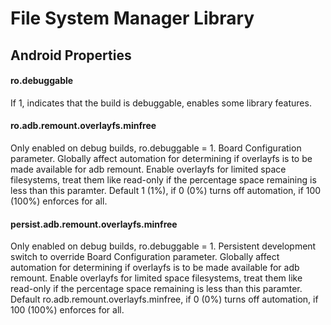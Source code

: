 File System Manager Library
===========================

Android Properties
------------------

#### ro.debuggable
If 1, indicates that the build is debuggable, enables some library features.

#### ro.adb.remount.overlayfs.minfree
Only enabled on debug builds, ro.debuggable = 1.
Board Configuration parameter.
Globally affect automation for determining if overlayfs is to be made
available for adb remount.
Enable overlayfs for limited space filesystems, treat them like read-only if
the percentage space remaining is less than this paramter.
Default 1 (1%), if 0 (0%) turns off automation, if 100 (100%) enforces for all.

#### persist.adb.remount.overlayfs.minfree
Only enabled on debug builds, ro.debuggable = 1.
Persistent development switch to override Board Configuration parameter.
Globally affect automation for determining if overlayfs is to be made
available for adb remount.
Enable overlayfs for limited space filesystems, treat them like read-only if
the percentage space remaining is less than this paramter.
Default ro.adb.remount.overlayfs.minfree, if 0 (0%) turns off automation,
if 100 (100%) enforces for all.
